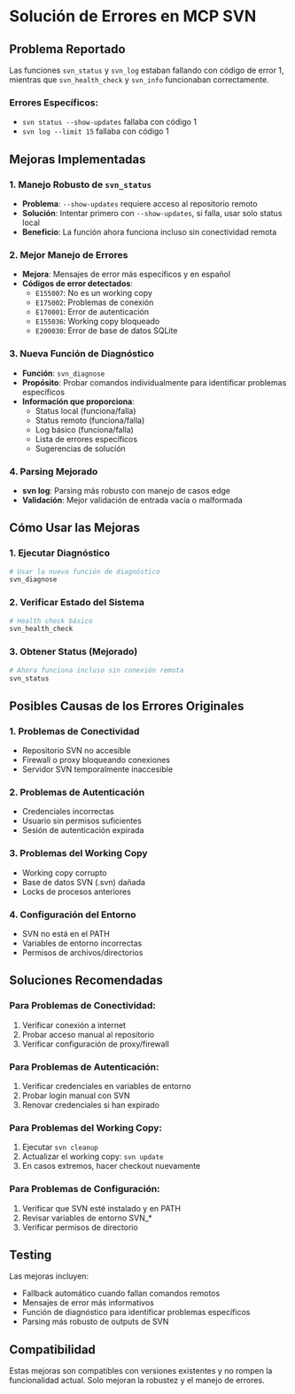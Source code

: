 # Solución de Errores en MCP SVN

## Problema Reportado

Las funciones `svn_status` y `svn_log` estaban fallando con código de error 1, mientras que `svn_health_check` y `svn_info` funcionaban correctamente.

### Errores Específicos:
- `svn status --show-updates` fallaba con código 1
- `svn log --limit 15` fallaba con código 1

## Mejoras Implementadas

### 1. Manejo Robusto de `svn_status`
- **Problema**: `--show-updates` requiere acceso al repositorio remoto
- **Solución**: Intentar primero con `--show-updates`, si falla, usar solo status local
- **Beneficio**: La función ahora funciona incluso sin conectividad remota

### 2. Mejor Manejo de Errores
- **Mejora**: Mensajes de error más específicos y en español
- **Códigos de error detectados**:
  - `E155007`: No es un working copy
  - `E175002`: Problemas de conexión
  - `E170001`: Error de autenticación
  - `E155036`: Working copy bloqueado
  - `E200030`: Error de base de datos SQLite

### 3. Nueva Función de Diagnóstico
- **Función**: `svn_diagnose`
- **Propósito**: Probar comandos individualmente para identificar problemas específicos
- **Información que proporciona**:
  - Status local (funciona/falla)
  - Status remoto (funciona/falla)
  - Log básico (funciona/falla)
  - Lista de errores específicos
  - Sugerencias de solución

### 4. Parsing Mejorado
- **svn log**: Parsing más robusto con manejo de casos edge
- **Validación**: Mejor validación de entrada vacía o malformada

## Cómo Usar las Mejoras

### 1. Ejecutar Diagnóstico
```bash
# Usar la nueva función de diagnóstico
svn_diagnose
```

### 2. Verificar Estado del Sistema
```bash
# Health check básico
svn_health_check
```

### 3. Obtener Status (Mejorado)
```bash
# Ahora funciona incluso sin conexión remota
svn_status
```

## Posibles Causas de los Errores Originales

### 1. Problemas de Conectividad
- Repositorio SVN no accesible
- Firewall o proxy bloqueando conexiones
- Servidor SVN temporalmente inaccesible

### 2. Problemas de Autenticación
- Credenciales incorrectas
- Usuario sin permisos suficientes
- Sesión de autenticación expirada

### 3. Problemas del Working Copy
- Working copy corrupto
- Base de datos SVN (.svn) dañada
- Locks de procesos anteriores

### 4. Configuración del Entorno
- SVN no está en el PATH
- Variables de entorno incorrectas
- Permisos de archivos/directorios

## Soluciones Recomendadas

### Para Problemas de Conectividad:
1. Verificar conexión a internet
2. Probar acceso manual al repositorio
3. Verificar configuración de proxy/firewall

### Para Problemas de Autenticación:
1. Verificar credenciales en variables de entorno
2. Probar login manual con SVN
3. Renovar credenciales si han expirado

### Para Problemas del Working Copy:
1. Ejecutar `svn cleanup`
2. Actualizar el working copy: `svn update`
3. En casos extremos, hacer checkout nuevamente

### Para Problemas de Configuración:
1. Verificar que SVN esté instalado y en PATH
2. Revisar variables de entorno SVN_*
3. Verificar permisos de directorio

## Testing

Las mejoras incluyen:
- Fallback automático cuando fallan comandos remotos
- Mensajes de error más informativos
- Función de diagnóstico para identificar problemas específicos
- Parsing más robusto de outputs de SVN

## Compatibilidad

Estas mejoras son compatibles con versiones existentes y no rompen la funcionalidad actual. Solo mejoran la robustez y el manejo de errores. 